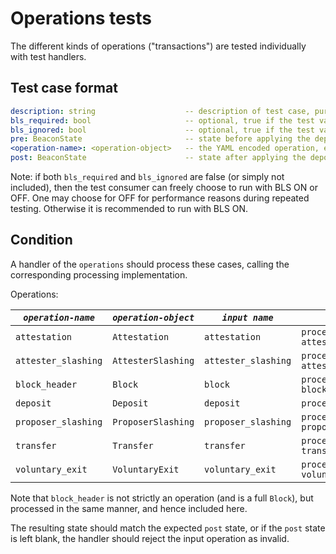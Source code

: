 # Operations tests

The different kinds of operations ("transactions") are tested individually with test handlers.

## Test case format

```yaml
description: string                    -- description of test case, purely for debugging purposes
bls_required: bool                     -- optional, true if the test validity is strictly dependent on BLS being ON. False otherwise.
bls_ignored: bool                      -- optional, true if the test validity is strictly dependent on BLS being OFF. False otherwise.
pre: BeaconState                       -- state before applying the deposit
<operation-name>: <operation-object>   -- the YAML encoded operation, e.g. a "ProposerSlashing", or "Deposit".
post: BeaconState                      -- state after applying the deposit. No value if deposit processing is aborted.
```

Note: if both `bls_required` and `bls_ignored` are false (or simply not included),
 then the test consumer can freely choose to run with BLS ON or OFF.
One may choose for OFF for performance reasons during repeated testing. Otherwise it is recommended to run with BLS ON.

## Condition

A handler of the `operations` should process these cases, 
 calling the corresponding processing implementation.

Operations:

| *`operation-name`*      | *`operation-object`* | *`input name`*       | *`processing call`*                                    |
|-------------------------|----------------------|----------------------|--------------------------------------------------------|
| `attestation`           | `Attestation`        | `attestation`        | `process_deposit(state, attestation)`                  |
| `attester_slashing`     | `AttesterSlashing`   | `attester_slashing`  | `process_deposit(state, attester_slashing)`            |
| `block_header`          | `Block`              | `block`              | `process_block_header(state, block)`                   |
| `deposit`               | `Deposit`            | `deposit`            | `process_deposit(state, deposit)`                      |
| `proposer_slashing`     | `ProposerSlashing`   | `proposer_slashing`  | `process_proposer_slashing(state, proposer_slashing)`  |
| `transfer`              | `Transfer`           | `transfer`           | `process_transfer(state, transfer)`                    |
| `voluntary_exit`        | `VoluntaryExit`      | `voluntary_exit`     | `process_voluntary_exit(state, voluntary_exit)`        |

Note that `block_header` is not strictly an operation (and is a full `Block`), but processed in the same manner, and hence included here. 

The resulting state should match the expected `post` state, or if the `post` state is left blank,
 the handler should reject the input operation as invalid.

